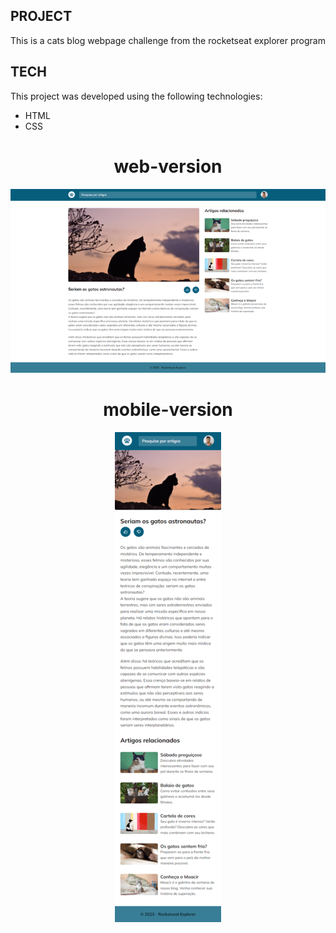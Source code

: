 ## PROJECT

This is a cats blog webpage challenge from the rocketseat explorer program

## TECH
This project was developed using the following technologies:
- HTML
- CSS

<div align="center">
  <h1>web-version</h1>
  <img src="assets/preview.png">
</div>

<div align="center">
  <h1>mobile-version</h1>
  <img src="assets/preview_mobile.png">
</div>




